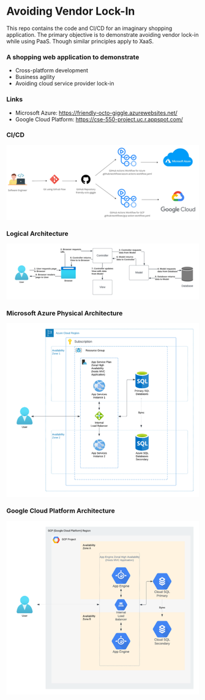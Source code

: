 # Avoiding Vendor Lock-In
This repo contains the code and CI/CD for an imaginary shopping application.  The primary objective is to demonstrate avoiding vendor lock-in while using PaaS.  Though similar principles apply to XaaS.

### A shopping web application to demonstrate
* Cross-platform development
* Business agility
* Avoiding cloud service provider lock-in

### Links
* Microsoft Azure: https://friendly-octo-giggle.azurewebsites.net/
* Google Cloud Platform: https://cse-550-project.uc.r.appspot.com/ 

### CI/CD
![CI/CD](https://github.com/TripleA-B/friendly-octo-giggle/blob/main/CI%20CD.png)

### Logical Architecture
![Logical Architecture](https://github.com/TripleA-B/friendly-octo-giggle/blob/main/Logical%20Architecture.png)

### Microsoft Azure Physical Architecture
![Microsoft Azure Physical Architecture](https://github.com/TripleA-B/friendly-octo-giggle/blob/main/Azure%20Physical%20Architecture.png)

### Google Cloud Platform Architecture
![Google Cloud Platform Architecture](https://github.com/TripleA-B/friendly-octo-giggle/blob/main/GCP%20Physical%20Architecture.png)
